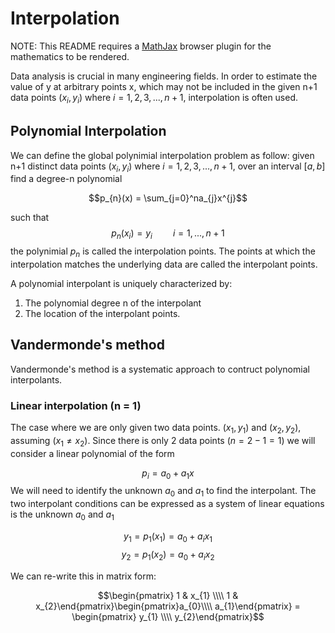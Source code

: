 # Interpolation

NOTE: This README requires a [MathJax](https://chrome.google.com/webstore/detail/mathjax-plugin-for-github/ioemnmodlmafdkllaclgeombjnmnbima/related) browser plugin for the mathematics to be rendered.

Data analysis is crucial in many engineering fields. In order to estimate the value of y at arbitrary points x, which may not be included in the given n+1 data points ($x_{i},y_{i}$) where $i = 1, 2,3,..., n+1$, interpolation is often used.

## Polynomial Interpolation

We can define the global polynimial interpolation problem as follow: given n+1 distinct data points ($x_{i},y_{i}$) where $i = 1, 2,3,..., n+1$, over an interval $[a,b]$ find a degree-n polynomial

$$p_{n}(x) = \sum_{j=0}^na_{j}x^{j}$$

such that 
$$p_{n}(x_i)= y_{i}   \quad\quad i = 1, ..., n+1 $$
the polynimial $p_n$ is called the interpolation points. The points at which the interpolation matches the underlying data are called the interpolant points.

A polynomial interpolant is uniquely characterized by:

1. The polynomial degree n of the interpolant
2. The location of the interpolant points.

## Vandermonde's method

Vandermonde's method is a systematic approach to contruct polynomial interpolants.

### Linear interpolation (n = 1)

The case where we are only given two data points. $(x_{1}, y_{1})$ and $(x_{2},y_{2})$, assuming $(x_{1} \neq x_{2})$. Since there is only 2 data points $(n = 2 - 1 =1)$ we will consider a linear polynomial of the form

$$p_{i} = a_{0} +a_{1}x$$
We will need to identify the unknown $a_{0}$ and $a_{1}$ to find the interpolant. The two interpolant conditions can be expressed as a system of linear equations is the unknown $a_{0}$ and $a_{1}$

$$y_{1} = p_{1}(x_{1}) =  a_{0} +a_{i}x_{1}$$
$$y_{2} = p_{1}(x_{2}) =  a_{0} +a_{i}x_{2}$$

We can re-write this in matrix form:

$$\begin{pmatrix} 1 & x_{1} \\\\ 1 & x_{2}\end{pmatrix}\begin{pmatrix}a_{0}\\\\ a_{1}\end{pmatrix} = \begin{pmatrix} y_{1} \\\\ y_{2}\end{pmatrix}$$